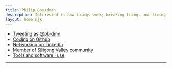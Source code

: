 ```yaml
---
title: Philip Boardman
description: Interested in how things work; breaking things and fixing things
layout: home.njk
---
```



<div class="links">

* [Tweeting as @pbrdmn](https://twitter.com/pbrdmn)
* [Coding on Github](https://github.com/pbrdmn)
* [Networking on LinkedIn](https://linkedin.com/in/philipboardman/)
* [Member of Siligong Valley community](https://www.siligongvalley.com/)
* [Tools and software I use](/uses)

</div>

---